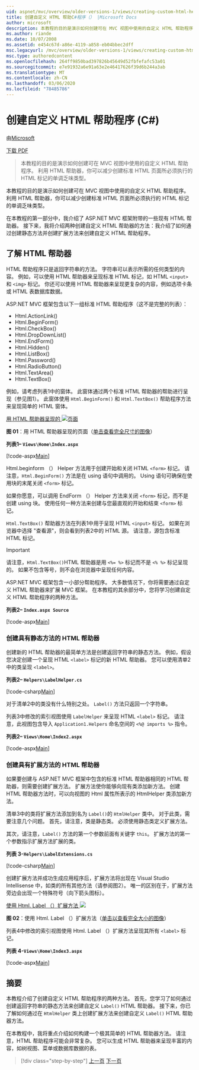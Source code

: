```yaml
---
uid: aspnet/mvc/overview/older-versions-1/views/creating-custom-html-helpers-cs
title: 创建自定义 HTML 帮助C#程序（） |Microsoft Docs
author: microsoft
description: 本教程的目的是演示如何创建可在 MVC 视图中使用的自定义 HTML 帮助程序。 利用 HTML 帮助器 。
ms.author: riande
ms.date: 10/07/2008
ms.assetid: e454c67d-a86e-4119-a858-eb04bbec2dff
msc.legacyurl: /mvc/overview/older-versions-1/views/creating-custom-html-helpers-cs
msc.type: authoredcontent
ms.openlocfilehash: 264ff9850bad397826b45649d52fbfefafc53a01
ms.sourcegitcommit: e7e91932a6e91a63e2e46417626f39d6b244a3ab
ms.translationtype: MT
ms.contentlocale: zh-CN
ms.lasthandoff: 03/06/2020
ms.locfileid: "78485786"
---
```

# <a name="creating-custom-html-helpers-c"></a>创建自定义 HTML 帮助程序 (C#)

由[Microsoft](https://github.com/microsoft)

[下载 PDF](https://download.microsoft.com/download/1/1/f/11f721aa-d749-4ed7-bb89-a681b68894e6/ASPNET_MVC_Tutorial_9_CS.pdf)

> 本教程的目的是演示如何创建可在 MVC 视图中使用的自定义 HTML 帮助程序。 利用 HTML 帮助器，你可以减少创建标准 HTML 页面所必须执行的 HTML 标记的单调乏味类型。

本教程的目的是演示如何创建可在 MVC 视图中使用的自定义 HTML 帮助程序。 利用 HTML 帮助器，你可以减少创建标准 HTML 页面所必须执行的 HTML 标记的单调乏味类型。

在本教程的第一部分中，我介绍了 ASP.NET MVC 框架附带的一些现有 HTML 帮助器。 接下来，我将介绍两种创建自定义 HTML 帮助器的方法：我介绍了如何通过创建静态方法并创建扩展方法来创建自定义 HTML 帮助程序。

## <a name="understanding-html-helpers"></a>了解 HTML 帮助器

HTML 帮助程序只是返回字符串的方法。 字符串可以表示所需的任何类型的内容。 例如，可以使用 HTML 帮助器来呈现标准 HTML 标记，如 HTML `<input>` 和 `<img>` 标记。 你还可以使用 HTML 帮助器来呈现更复杂的内容，例如选项卡条或 HTML 表数据库数据。

ASP.NET MVC 框架包含以下一组标准 HTML 帮助程序（这不是完整的列表）：

- Html.ActionLink()
- Html.BeginForm()
- Html.CheckBox()
- Html.DropDownList()
- Html.EndForm()
- Html.Hidden()
- Html.ListBox()
- Html.Password()
- Html.RadioButton()
- Html.TextArea()
- Html.TextBox()

例如，请考虑列表1中的窗体。 此窗体通过两个标准 HTML 帮助器的帮助进行呈现（参见图1）。 此窗体使用 `Html.BeginForm()` 和 `Html.TextBox()` 帮助程序方法来呈现简单的 HTML 窗体。

[用 HTML 帮助器呈现的 ![页面](creating-custom-html-helpers-cs/_static/image2.png)](creating-custom-html-helpers-cs/_static/image1.png)

**图 01**：用 HTML 帮助器呈现的页面（[单击查看完全尺寸的图像](creating-custom-html-helpers-cs/_static/image3.png)）

**列表1– `Views\Home\Index.aspx`**

[!code-aspx[Main](creating-custom-html-helpers-cs/samples/sample1.aspx)]

Html.beginform （） Helper 方法用于创建开始和关闭 HTML `<form>` 标记。 请注意，`Html.BeginForm()` 方法是在 using 语句中调用的。 Using 语句可确保在使用块的末尾关闭 `<form>` 标记。

如果你愿意，可以调用 EndForm （） Helper 方法来关闭 `<form>` 标记，而不是创建 using 块。 使用任何一种方法来创建与您最直观的开始和结束 `<form>` 标记。

`Html.TextBox()` 帮助器方法在列表1中用于呈现 HTML `<input>` 标记。 如果在浏览器中选择 "查看源"，则会看到列表2中的 HTML 源。 请注意，源包含标准 HTML 标记。

> [!IMPORTANT]
> 请注意，`Html.TextBox()`HTML 帮助器是用 `<%= %>` 标记而不是 `<% %>` 标记呈现的。 如果不包含等号，则不会在浏览器中呈现任何内容。

ASP.NET MVC 框架包含一小部分帮助程序。 大多数情况下，你将需要通过自定义 HTML 帮助器来扩展 MVC 框架。 在本教程的其余部分中，您将学习创建自定义 HTML 帮助程序的两种方法。

**列表2– `Index.aspx Source`**

[!code-aspx[Main](creating-custom-html-helpers-cs/samples/sample2.aspx)]

### <a name="creating-html-helpers-with-static-methods"></a>创建具有静态方法的 HTML 帮助器

创建新的 HTML 帮助器的最简单方法是创建返回字符串的静态方法。 例如，假设您决定创建一个呈现 HTML `<label>` 标记的新 HTML 帮助器。 您可以使用清单2中的类呈现 `<label>`。

**列表2– `Helpers\LabelHelper.cs`**

[!code-csharp[Main](creating-custom-html-helpers-cs/samples/sample3.cs)]

对于清单2中的类没有什么特别之处。 `Label()` 方法只返回一个字符串。

列表3中修改的索引视图使用 `LabelHelper` 来呈现 HTML `<label>` 标记。 请注意，此视图包含导入 `Application1.Helpers` 命名空间的 `<%@ imports %>` 指令。

**列表2– `Views\Home\Index2.aspx`**

[!code-aspx[Main](creating-custom-html-helpers-cs/samples/sample4.aspx)]

### <a name="creating-html-helpers-with-extension-methods"></a>创建具有扩展方法的 HTML 帮助器

如果要创建与 ASP.NET MVC 框架中包含的标准 HTML 帮助器相同的 HTML 帮助器，则需要创建扩展方法。 扩展方法使你能够向现有类添加新方法。 创建 HTML 帮助器方法时，可以向视图的 Html 属性所表示的 HtmlHelper 类添加新方法。

清单3中的类将扩展方法添加到名为 `Label()`的 `HtmlHelper` 类中。 对于此类，需要注意几个问题。 首先，请注意，类是静态类。 必须使用静态类定义扩展方法。

其次，请注意，`Label()` 方法的第一个参数前面有关键字 `this`。 扩展方法的第一个参数指示扩展方法扩展的类。

**列表 3-`Helpers\LabelExtensions.cs`**

[!code-csharp[Main](creating-custom-html-helpers-cs/samples/sample5.cs)]

创建扩展方法并成功生成应用程序后，扩展方法将出现在 Visual Studio Intellisense 中，如类的所有其他方法（请参阅图2）。 唯一的区别在于，扩展方法旁边会出现一个特殊符号（向下箭头图标）。

[使用 Html. Label （）扩展方法 ![](creating-custom-html-helpers-cs/_static/image5.png)](creating-custom-html-helpers-cs/_static/image4.png)

**图 02**：使用 Html. Label （）扩展方法（[单击以查看完全大小的图像](creating-custom-html-helpers-cs/_static/image6.png)）

列表4中修改的索引视图使用 Html. Label （）扩展方法呈现其所有 `<label>` 标记。

**列表 4-`Views\Home\Index3.aspx`**

[!code-aspx[Main](creating-custom-html-helpers-cs/samples/sample6.aspx)]

## <a name="summary"></a>摘要

本教程介绍了创建自定义 HTML 帮助程序的两种方法。 首先，您学习了如何通过创建返回字符串的静态方法来创建自定义 `Label()` HTML 帮助器。 接下来，你已了解如何通过在 `HtmlHelper` 类上创建扩展方法来创建自定义 `Label()` HTML 帮助器方法。

在本教程中，我将重点介绍如何构建一个极其简单的 HTML 帮助器方法。 请注意，HTML 帮助程序可能会非常复杂。 您可以生成 HTML 帮助器来呈现丰富的内容，如树视图、菜单或数据库数据的表。

> [!div class="step-by-step"]
> [上一页](asp-net-mvc-views-overview-cs.md)
> [下一页](using-the-tagbuilder-class-to-build-html-helpers-cs.md)
